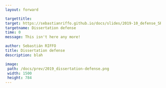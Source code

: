```yaml
---
layout: forward

targettitle: 
target: https://sebastianriffo.github.io/docs/slides/2019-10_defense_SRR.pdf#view=Fit
targetname: Dissertation defense
time: 0
message: This isn't here any more!

author: Sebastián RIFFO
title: Dissertation defense
description: blah

image: 
 path: /docs/prev/2019_dissertation-defense.png
 width: 1500	
 height: 784
---
```


